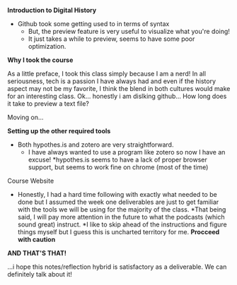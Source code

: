 **Introduction to Digital History** 
* Github took some getting used to in terms of syntax 
  * But, the preview feature is very useful to visualize what you're doing!
  * It just takes a while to preview, seems to have some poor optimization. 
  
**Why I took the course**

As a little preface, I took this class simply because I am a nerd!
In all seriousness, tech is a passion I have always had and even if the history aspect may not be my favorite, 
I think the blend in both cultures would make for an interesting class. 
Ok... honestly i am dislking github... How long does it take to preview a text file? 

Moving on...

**Setting up the other required tools**
  * Both hypothes.is and zotero are very straightforward. 
    * I have always wanted to use a program like zotero so now I have an excuse! 
    *hypothes.is seems to have a lack of proper browser support, but seems to work fine on chrome (most of the time) 
    
  Course Website
  
   * Honestly, I had a hard time following with exactly what needed to be done but I assumed the week one 
     deliverables are just to get familiar with the tools we will be using for the majority of the class. 
      *That being said, I will pay more attention in the future to what the podcasts (which sound great) instruct. 
        *I like to skip ahead of the instructions and figure things myself but I guess this is uncharted territory 
        for me. **Procceed with caution** 
        
**AND THAT'S THAT!**

...i hope this notes/reflection hybrid is satisfactory as a deliverable. We can definitely talk about it!
